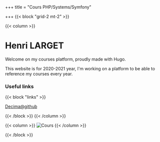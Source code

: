 +++
title = "Cours PHP/Systems/Symfony"

+++
{{< block "grid-2 mt-2" >}}


{{< column >}}

# Henri LARGET

Welcome on my courses platform, proudly made with Hugo. 

This website is for 2020-2021 year, I'm working on a platform to be able to reference my courses every year.

### Useful links
{{< block "links" >}}

<a href="https://github.com/decima" target="blank"> Decima@github </a>

{{< /block >}}
{{< /column >}}

{{< column >}}
![Cours](/images/logo-big.svg)
{{< /column >}}


{{< /block >}}